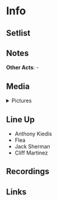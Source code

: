 # Info

## Setlist

## Notes

**Other Acts**: -

## Media 

<details>
  <summary>Pictures</summary>
  <img alt="Clipping" title="Clipping" src="19840413a.jpg" height="200" />
</details>

## Line Up

* Anthony Kiedis
* Flea
* Jack Sherman
* Cliff Martinez

## Recordings

## Links
